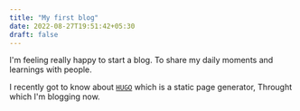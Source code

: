 ```yaml
---
title: "My first blog"
date: 2022-08-27T19:51:42+05:30
draft: false
---
```


I'm feeling really happy to start a blog. To share my daily moments and learnings with people.

I recently got to know about [`HUGO`](https://gohugo.io/) which is a static page generator, Throught which I'm blogging now.
